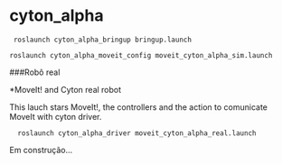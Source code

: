 # cyton_alpha

     roslaunch cyton_alpha_bringup bringup.launch

    roslaunch cyton_alpha_moveit_config moveit_cyton_alpha_sim.launch

###Robô real

*MoveIt! and Cyton real robot
  
This lauch stars MoveIt!, the controllers and the action to comunicate MoveIt with cyton driver.

```
  roslaunch cyton_alpha_driver moveit_cyton_alpha_real.launch
```

Em construção...



